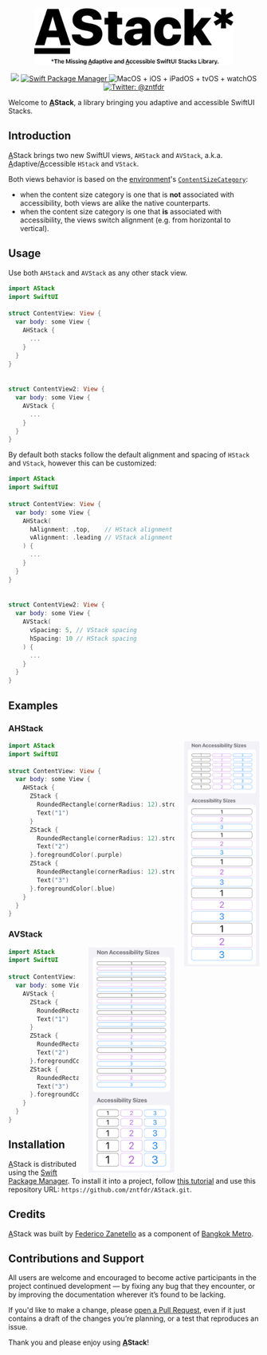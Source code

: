 <p align="center">
    <img src=".assets/logo/logo.png" width="400" max-width="90%" alt="AStack" />
</p>

<p align="center">
    <img src="https://img.shields.io/badge/swift-5.2-orange.svg" />
    <a href="https://swift.org/package-manager">
        <img src="https://img.shields.io/badge/swiftpm-compatible-brightgreen.svg?style=flat" alt="Swift Package Manager" />
    </a>
     <img src="https://img.shields.io/badge/platforms-macOS+iOS+iPadOS+tvOS+watchOS-brightgreen.svg?style=flat" alt="MacOS + iOS + iPadOS + tvOS + watchOS" />
    <a href="https://twitter.com/zntfdr">
        <img src="https://img.shields.io/badge/twitter-@zntfdr-blue.svg?style=flat" alt="Twitter: @zntfdr" />
    </a>
</p>

Welcome to **<ins>A</ins>Stack**, a library bringing you adaptive and accessible SwiftUI Stacks.

## Introduction
 
<ins>A</ins>Stack brings two new SwiftUI views, `AHStack` and `AVStack`, a.k.a. <ins>A</ins>daptive/<ins>A</ins>ccessible `HStack` and `VStack`.  

Both views behavior is based on the [environment](https://developer.apple.com/documentation/swiftui/environment)'s [`ContentSizeCategory`](https://developer.apple.com/documentation/swiftui/environmentvalues/3284540-sizecategory):

- when the content size category is one that is **not** associated with accessibility, both views are alike the native counterparts.
- when the content size category is one that **is** associated with accessibility, the views switch alignment (e.g. from horizontal to vertical).

## Usage

Use both `AHStack` and `AVStack` as any other stack view.

```swift
import AStack
import SwiftUI

struct ContentView: View {
  var body: some View {
    AHStack {
      ...
    }
  }
}


struct ContentView2: View {
  var body: some View {
    AVStack {
      ...
    }
  }
}
```

By default both stacks follow the default alignment and spacing of `HStack` and `VStack`, however this can be customized:

```swift
import AStack
import SwiftUI

struct ContentView: View {
  var body: some View {
    AHStack(
      hAlignment: .top,    // HStack alignment
      vAlignment: .leading // VStack alignment
    ) {
      ...
    }
  }
}


struct ContentView2: View {
  var body: some View {
    AVStack(
      vSpacing: 5, // VStack spacing
      hSpacing: 10 // HStack spacing
    ) {
      ...
    }
  }
}
```
## Examples

### AHStack

<img src=".assets/example.png" height="452px" align="right" style="padding-left: 20px">

```swift
import AStack
import SwiftUI

struct ContentView: View {
  var body: some View {
    AHStack {
      ZStack {
        RoundedRectangle(cornerRadius: 12).strokeBorder()
        Text("1")
      }
      ZStack {
        RoundedRectangle(cornerRadius: 12).strokeBorder()
        Text("2")
      }.foregroundColor(.purple)
      ZStack {
        RoundedRectangle(cornerRadius: 12).strokeBorder()
        Text("3")
      }.foregroundColor(.blue)
    }
  }
}
```

### AVStack

<img src=".assets/example2.png" height="452px" align="right" style="padding-left: 20px">

```swift
import AStack
import SwiftUI

struct ContentView: View {
  var body: some View {
    AVStack {
      ZStack {
        RoundedRectangle(cornerRadius: 12).strokeBorder()
        Text("1")
      }
      ZStack {
        RoundedRectangle(cornerRadius: 12).strokeBorder()
        Text("2")
      }.foregroundColor(.purple)
      ZStack {
        RoundedRectangle(cornerRadius: 12).strokeBorder()
        Text("3")
      }.foregroundColor(.blue)
    }
  }
}
```

## Installation

<ins>A</ins>Stack is distributed using the [Swift Package Manager](https://swift.org/package-manager). To install it into a project, follow [this tutorial](https://developer.apple.com/documentation/swift_packages/adding_package_dependencies_to_your_app) and use this repository URL: `https://github.com/zntfdr/AStack.git`.

## Credits

<ins>A</ins>Stack was built by [Federico Zanetello](https://twitter.com/zntfdr) as a component of [Bangkok Metro](http://yourmetro.app).

## Contributions and Support

All users are welcome and encouraged to become active participants in the project continued development — by fixing any bug that they encounter, or by improving the documentation wherever it’s found to be lacking.

If you'd like to make a change, please [open a Pull Request](https://github.com/zntfdr/AStack/pull/new), even if it just contains a draft of the changes you’re planning, or a test that reproduces an issue.

Thank you and please enjoy using **<ins>A</ins>Stack**!